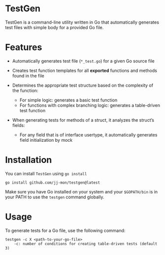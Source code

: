 # TestGen

TestGen is a command-line utility written in Go that automatically generates test files with simple body for a provided Go file.

# Features

- Automatically generates test file (`*_test.go`) for a given Go source file

- Creates test function templates for all __exported__ functions and methods found in the file

- Determines the appropriate test structure based on the complexity of the function:
    - For simple logic: generates a basic test function
    - For functions with complex branching logic: generates a table-driven test function

- When generating tests for methods of a struct, it analyzes the struct’s fields:
    - For any field that is of interface usertype, it automatically generates field initialization by mock

# Installation

You can install `TestGen` using `go install`

```
go install github.com/jj-mon/testgen@latest
```

Make sure you have Go installed on your system and your `$GOPATH/bin` is in your PATH to use the `testgen` command globally.

# Usage

To generate tests for a Go file, use the following command:

```
testgen -c X <path-to-your-go-file>
    -c: number of conditions for creating table-driven tests (default 3)
```
